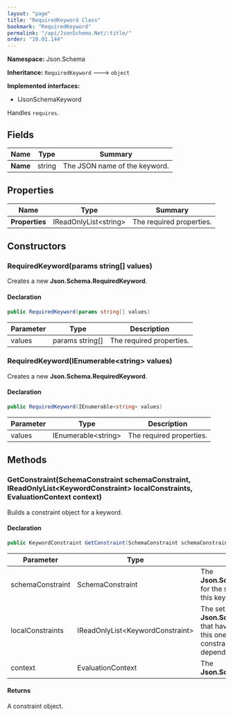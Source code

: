 ```yaml
---
layout: "page"
title: "RequiredKeyword Class"
bookmark: "RequiredKeyword"
permalink: "/api/JsonSchema.Net/:title/"
order: "10.01.144"
---
```

**Namespace:** Json.Schema

**Inheritance:**
`RequiredKeyword`
 🡒 
`object`

**Implemented interfaces:**

- IJsonSchemaKeyword

Handles `requires`.

## Fields

| Name | Type | Summary |
|---|---|---|
| **Name** | string | The JSON name of the keyword. |

## Properties

| Name | Type | Summary |
|---|---|---|
| **Properties** | IReadOnlyList\<string\> | The required properties. |

## Constructors

### RequiredKeyword(params string[] values)

Creates a new **Json.Schema.RequiredKeyword**.

#### Declaration

```c#
public RequiredKeyword(params string[] values)
```

| Parameter | Type | Description |
|---|---|---|
| values | params string[] | The required properties. |


### RequiredKeyword(IEnumerable\<string\> values)

Creates a new **Json.Schema.RequiredKeyword**.

#### Declaration

```c#
public RequiredKeyword(IEnumerable<string> values)
```

| Parameter | Type | Description |
|---|---|---|
| values | IEnumerable\<string\> | The required properties. |


## Methods

### GetConstraint(SchemaConstraint schemaConstraint, IReadOnlyList\<KeywordConstraint\> localConstraints, EvaluationContext context)

Builds a constraint object for a keyword.

#### Declaration

```c#
public KeywordConstraint GetConstraint(SchemaConstraint schemaConstraint, IReadOnlyList<KeywordConstraint> localConstraints, EvaluationContext context)
```

| Parameter | Type | Description |
|---|---|---|
| schemaConstraint | SchemaConstraint | The **Json.Schema.SchemaConstraint** for the schema object that houses this keyword. |
| localConstraints | IReadOnlyList\<KeywordConstraint\> | The set of other **Json.Schema.KeywordConstraint**s that have been processed prior to this one. Will contain the constraints for keyword dependencies. |
| context | EvaluationContext | The **Json.Schema.EvaluationContext**. |


#### Returns

A constraint object.

